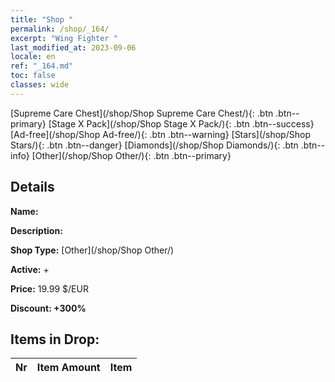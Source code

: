 ```yaml
---
title: "Shop "
permalink: /shop/_164/
excerpt: "Wing Fighter "
last_modified_at: 2023-09-06
locale: en
ref: "_164.md"
toc: false
classes: wide
---
```



  [Supreme Care Chest](/shop/Shop Supreme Care Chest/){: .btn .btn--primary}   [Stage X Pack](/shop/Shop Stage X Pack/){: .btn .btn--success}   [Ad-free](/shop/Shop Ad-free/){: .btn .btn--warning}   [Stars](/shop/Shop Stars/){: .btn .btn--danger}   [Diamonds](/shop/Shop Diamonds/){: .btn .btn--info}   [Other](/shop/Shop Other/){: .btn .btn--primary} 

## Details

 **Name:**  

 **Description:** 

 **Shop Type:** [Other](/shop/Shop Other/)

 **Active:** + 

 **Price:** 19.99 $/EUR 

 **Discount: +300%** 



## Items in Drop:

  |  Nr | Item Amount  |       Item       |
  |:----|:------------:|:-----------------|

